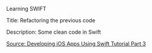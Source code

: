 Learning SWIFT


Title: Refactoring the previous code

Description: Some clean code in Swift


[Source: Developing iOS Apps Using Swift Tutorial Part 3](http://goo.gl/niUGOL)

